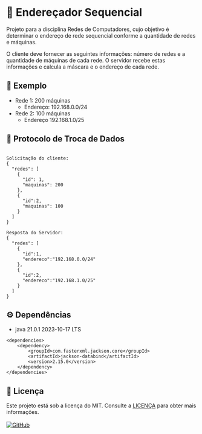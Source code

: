
# 🎯 Endereçador Sequencial

Projeto para a disciplina Redes de Computadores, cujo objetivo é determinar o endereço de rede sequencial conforme a quantidade de redes e máquinas.

O cliente deve fornecer as seguintes informações: número de redes e a quantidade de máquinas de cada rede. O servidor recebe estas informações e calcula a máscara e o endereço de cada rede.

## 📝 Exemplo

- Rede 1: 200 máquinas
    - Endereço: 192.168.0.0/24
- Rede 2: 100 máquinas
  - Endereço 192.168.1.0/25

## 📨 Protocolo de Troca de Dados

```

Solicitação do cliente: 
{
  "redes": [
    {
      "id": 1,
      "maquinas": 200
    },
    {
      "id":2,
      "maquinas": 100
    }
  ]
}

Resposta do Servidor:
{
  "redes": [
    {
      "id":1,
      "endereco":"192.168.0.0/24"
    },
    {
      "id":2,
      "endereco":"192.168.1.0/25"
    }
  ]
}
```
## ⚙️ Dependências

- java 21.0.1 2023-10-17 LTS

```
<dependencies>
    <dependency>
        <groupId>com.fasterxml.jackson.core</groupId>
        <artifactId>jackson-databind</artifactId>
        <version>2.15.0</version>
    </dependency>
</dependencies>
```

## 📜 Licença

Este projeto está sob a licença do MIT. Consulte a [LICENÇA](https://choosealicense.com/licenses/mit/) para obter mais informações.
<br><br>
[![GitHub](https://img.shields.io/github/license/lilrau/HigLimp)](<[MIT](https://choosealicense.com/licenses/mit/)>)